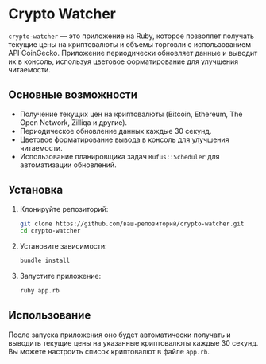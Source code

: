 # Crypto Watcher

`crypto-watcher` — это приложение на Ruby, которое позволяет получать текущие цены на криптовалюты и объемы торговли с использованием API CoinGecko. Приложение периодически обновляет данные и выводит их в консоль, используя цветовое форматирование для улучшения читаемости.

## Основные возможности

- Получение текущих цен на криптовалюты (Bitcoin, Ethereum, The Open Network, Zilliqa и другие).
- Периодическое обновление данных каждые 30 секунд.
- Цветовое форматирование вывода в консоль для улучшения читаемости.
- Использование планировщика задач `Rufus::Scheduler` для автоматизации обновлений.

## Установка

1. Клонируйте репозиторий:
   ```sh
   git clone https://github.com/ваш-репозиторий/crypto-watcher.git
   cd crypto-watcher
   ```
2. Установите зависимости:
   ```sh
   bundle install
   ```
3. Запустите приложение:
   ```sh
   ruby app.rb
   ```
## Использование

После запуска приложения оно будет автоматически получать и выводить текущие цены на указанные криптовалюты каждые 30 секунд. Вы можете настроить список криптовалют в файле `app.rb`.

